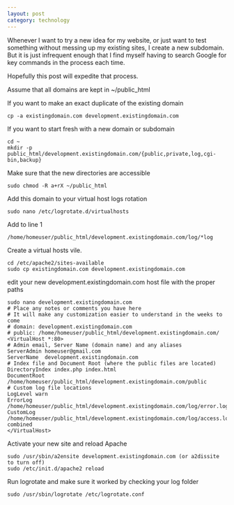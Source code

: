 ```yaml
---
layout: post
category: technology
---
```

Whenever I want to try a new idea for my website, or just want to test something without messing up my existing sites, I create a new subdomain. But it is just infrequent enough that I find myself having to search Google for key commands in the process each time.

Hopefully this post will expedite that process.

Assume that all domains are kept in ~/public_html

If you want to make an exact duplicate of the existing domain

    cp -a existingdomain.com development.existingdomain.com

If you want to start fresh with a new domain or subdomain

    cd ~
    mkdir -p public_html/development.existingdomain.com/{public,private,log,cgi-bin,backup}

Make sure that the new directories are accessible

    sudo chmod -R a+rX ~/public_html

Add this domain to your virtual host logs rotation

    sudo nano /etc/logrotate.d/virtualhosts

Add to line 1

    /home/homeuser/public_html/development.existingdomain.com/log/*log

Create a virtual hosts vile.

    cd /etc/apache2/sites-available
    sudo cp existingdomain.com development.existingdomain.com

edit your new development.existingdomain.com host file with the proper paths

    sudo nano development.existingdomain.com
    # Place any notes or comments you have here
    # It will make any customization easier to understand in the weeks to come
    # domain: development.existingdomain.com
    # public: /home/homeuser/public_html/development.existingdomain.com/
    <VirtualHost *:80>
    # Admin email, Server Name (domain name) and any aliases
    ServerAdmin homeuser@gmail.com
    ServerName  development.existingdomain.com
    # Index file and Document Root (where the public files are located)
    DirectoryIndex index.php index.html
    DocumentRoot /home/homeuser/public_html/development.existingdomain.com/public
    # Custom log file locations
    LogLevel warn
    ErrorLog  /home/homeuser/public_html/development.existingdomain.com/log/error.log
    CustomLog /home/homeuser/public_html/development.existingdomain.com/log/access.log combined
    </VirtualHost>

Activate your new site and reload Apache

    sudo /usr/sbin/a2ensite development.existingdomain.com (or a2dissite to turn off)
    sudo /etc/init.d/apache2 reload

Run logrotate and make sure it worked by checking your log folder

    sudo /usr/sbin/logrotate /etc/logrotate.conf
